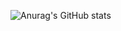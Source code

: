 ![Anurag's GitHub stats](https://github-readme-stats.vercel.app/api?username=escapist-berlin&theme=vue-dark&show_icons=true)
